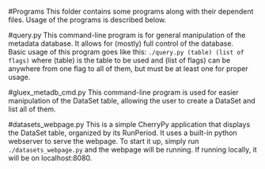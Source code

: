 #Programs
This folder contains some programs along with their dependent files. Usage of the programs is described below.

#query.py
This command-line program is for general manipulation of the metadata database. It allows for (mostly) full control of the database.
<br />Basic usage of this program goes like this: <code>./query.py (table) (list of flags)</code> where (table) is the table to be 
used and (list of flags) can be anywhere from one flag to all of them, but must be at least one for proper usage.


#gluex_metadb_cmd.py
This command-line program is used for easier manipulation of the DataSet table, allowing the user to create a DataSet and list all of them.

#datasets_webpage.py
This is a simple CherryPy application that displays the DataSet table, organized by its RunPeriod. It uses a built-in python webserver to serve the webpage.
To start it up, simply run <code>./datasets_webpage.py</code> and the webpage will be running. If running locally, it will be on localhost:8080.
